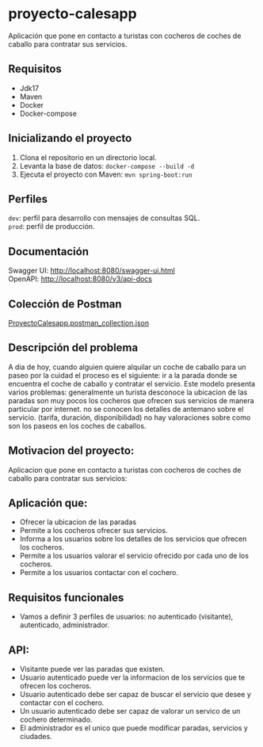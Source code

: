 # proyecto-calesapp
Aplicación que pone en contacto  a turistas con cocheros de coches de caballo para contratar sus servicios.

## Requisitos
- Jdk17
- Maven
- Docker
- Docker-compose

## Inicializando el proyecto

1. Clona el repositorio en un directorio local.
2. Levanta la base de datos: `docker-compose --build -d`
3. Ejecuta el proyecto con Maven: `mvn spring-boot:run`

## Perfiles
`dev`: perfil para desarrollo con mensajes de consultas SQL.  
`prod`: perfil de producción.

## Documentación
Swagger UI: [http://localhost:8080/swagger-ui.html](http://localhost:8080/swagger-ui.html)  
OpenAPI: [http://localhost:8080/v3/api-docs](http://localhost:8080/v3/api-docs)

## Colección de Postman
[ProyectoCalesapp.postman_collection.json](docs/ProyectoCalesapp.postman_collection.json)

## Descripción del problema
A dia de hoy, cuando alguien quiere alquilar un coche de caballo para un paseo por la cuidad el proceso es el siguiente: ir a la parada donde se encuentra el coche de caballo y contratar el servicio. 
Este modelo presenta varios problemas: 
generalmente un turista desconoce la ubicacion de las paradas
son muy pocos los cocheros que ofrecen sus servicios de manera particular por internet.
no se conocen los detalles de antemano sobre el servicio. (tarifa, duración, disponibilidad)
no hay valoraciones sobre como son los paseos en los coches de caballos.


## Motivacion del proyecto:
Aplicacion que pone en contacto  a turistas con cocheros de coches de caballo para contratar sus servicios:

## Aplicación que:
- Ofrecer la ubicacion de las paradas
- Permite a los cocheros ofrecer sus servicios.
- Informa a los usuarios sobre los detalles de los servicios que ofrecen los cocheros.
- Permite a los usuarios valorar el servicio ofrecido por cada uno de los cocheros.
- Permite a los usuarios contactar con el cochero.

## Requisitos funcionales
- Vamos a definir 3 perfiles de usuarios: no autenticado (visitante), autenticado, administrador.

## API:
- Visitante puede ver las paradas que existen.
- Usuario autenticado puede ver la informacion de los servicios que te ofrecen los cocheros.
- Usuario autenticado debe ser capaz de buscar el servicio que desee y contactar con el cochero.
- Un usuario autenticado debe ser capaz de valorar un servico de un cochero determinado.
- El administrador es el unico que puede modificar paradas, servicios y ciudades.




